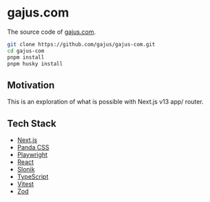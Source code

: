 # gajus.com

The source code of [gajus.com](https://gajus.com/).

```bash
git clone https://github.com/gajus/gajus-com.git
cd gajus-com
pnpm install
pnpm husky install
```

## Motivation

This is an exploration of what is possible with Next.js v13 app/ router.

## Tech Stack

* [Next.js](https://nextjs.org/)
* [Panda CSS](https://panda-css.com/)
* [Playwright](https://playwright.dev/)
* [React](https://reactjs.org/)
* [Slonik](https://github.com/gajus/slonik)
* [TypeScript](https://www.typescriptlang.org/)
* [Vitest](https://vitest.dev/)
* [Zod](https://zod.dev/)